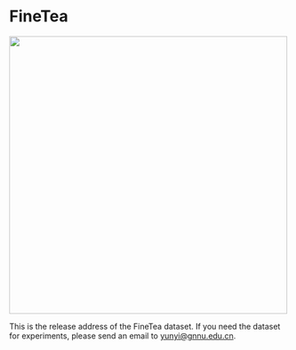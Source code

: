 # FineTea
<img src="[https://github.com/Changwei-Ouyang/FineTea/finetea.png](https://github.com/Changwei-Ouyang/FineTea/blob/main/finetea.png)" width="500px">

This is the release address of the FineTea dataset. If you need the dataset for experiments, please send an email to yunyi@gnnu.edu.cn.
